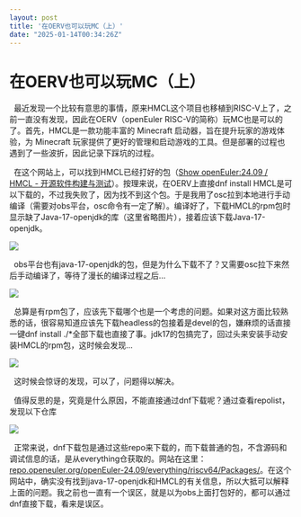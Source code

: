 ```yaml
---
layout: post
title: '在OERV也可以玩MC（上）'
date: "2025-01-14T00:34:26Z"
---
```

在OERV也可以玩MC（上）
==============

  最近发现一个比较有意思的事情，原来HMCL这个项目也移植到RISC-V上了，之前一直没有发现，因此在OERV（openEuler RISC-V的简称）玩MC也是可以的了。首先，HMCL是一款功能丰富的 Minecraft 启动器，旨在提升玩家的游戏体验，为 Minecraft 玩家提供了更好的管理和启动游戏的工具。但是部署的过程也遇到了一些波折，因此记录下踩坑的过程。

  在这个网站上，可以找到HMCL已经打好的包（[Show openEuler:24.09 / HMCL - 开源软件构建与测试](https://build.tarsier-infra.isrc.ac.cn/package/show/openEuler:24.09/HMCL)）。按理来说，在OERV上直接dnf install HMCL是可以下载的，不过我失败了，因为找不到这个包。于是我用了osc拉到本地进行手动编译（需要对obs平台，osc命令有一定了解）。编译好了，下载HMCL的rpm包时显示缺了Java-17-openjdk的库（这里省略图片），接着应该下载Java-17-openjdk。

![](https://img2024.cnblogs.com/blog/3254001/202501/3254001-20250113164834042-191452333.png)

  obs平台也有java-17-openjdk的包，但是为什么下载不了？又需要osc拉下来然后手动编译了，等待了漫长的编译过程之后...

![](https://img2024.cnblogs.com/blog/3254001/202501/3254001-20250113164942480-133884998.png)

  总算是有rpm包了，应该先下载哪个也是一个考虑的问题。如果对这方面比较熟悉的话，很容易知道应该先下载headless的包接着是devel的包，嫌麻烦的话直接一键dnf install ./\*全部下载也直接了事。jdk17的包搞完了，回过头来安装手动安装HMCL的rpm包，这时候会发现...

![](https://img2024.cnblogs.com/blog/3254001/202501/3254001-20250113165204764-102712591.png)

  这时候会惊讶的发现，可以了，问题得以解决。

  值得反思的是，究竟是什么原因，不能直接通过dnf下载呢？通过查看repolist，发现以下仓库

![](https://img2024.cnblogs.com/blog/3254001/202501/3254001-20250113165518061-1923549125.png)

  正常来说，dnf下载包是通过这些repo来下载的，而下载普通的包，不含源码和调试信息的话，是从everything仓获取的。网站在这里：[repo.openeuler.org/openEuler-24.09/everything/riscv64/Packages/](http://repo.openeuler.org/openEuler-24.09/everything/riscv64/Packages/)。在这个网站中，确实没有找到java-17-openjdk和HMCL的有关信息，所以大抵可以解释上面的问题。我之前也一直有一个误区，就是以为obs上面打包好的，都可以通过dnf直接下载，看来是误区。